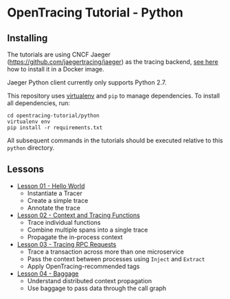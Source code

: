 # OpenTracing Tutorial - Python

## Installing

The tutorials are using CNCF Jaeger (https://github.com/jaegertracing/jaeger) as the tracing backend, 
[see here](../README.md) how to install it in a Docker image.

Jaeger Python client currently only supports Python 2.7.

This repository uses [virtualenv](https://pypi.python.org/pypi/virtualenv) and `pip` to manage dependencies.
To install all dependencies, run:

```
cd opentracing-tutorial/python
virtualenv env
pip install -r requirements.txt
```

All subsequent commands in the tutorials should be executed relative to this `python` directory.

## Lessons

* [Lesson 01 - Hello World](./lesson01)
  * Instantiate a Tracer
  * Create a simple trace
  * Annotate the trace
* [Lesson 02 - Context and Tracing Functions](./lesson02)
  * Trace individual functions
  * Combine multiple spans into a single trace
  * Propagate the in-process context
* [Lesson 03 - Tracing RPC Requests](./lesson03)
  * Trace a transaction across more than one microservice
  * Pass the context between processes using `Inject` and `Extract`
  * Apply OpenTracing-recommended tags
* [Lesson 04 - Baggage](./lesson04)
  * Understand distributed context propagation
  * Use baggage to pass data through the call graph
